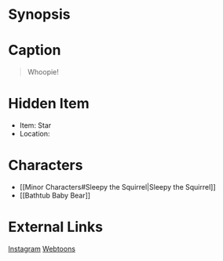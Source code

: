 # Synopsis


# Caption
> Whoopie!

# Hidden Item
* Item: Star
* Location: <spoiler></spoiler>

# Characters
* [[Minor Characters#Sleepy the Squirrel|Sleepy the Squirrel]]
* [[Bathtub Baby Bear]]

# External Links
[Instagram](https://www.instagram.com/p/B4adEyGDOtT/)
[Webtoons](https://www.webtoons.com/en/challenge/twistwood-tales/16-sleepy-the-squirrel/viewer?title_no=344740&episode_no=17)